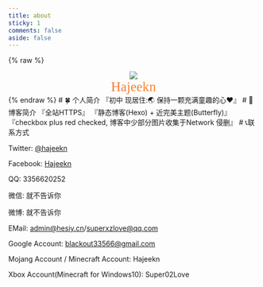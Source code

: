 ```yaml
---
title: about
sticky: 1
comments: false
aside: false
---
```

{% raw %}
<link rel="stylesheet" href="https://cdn.jsdelivr.net/gh/dreamy-tzk/Static_butterfly/dist/css/051eaa7d.min.css">
<center><img src="https://rmt.dogedoge.com/fetch/hajeekn/storage/Logo@B_3508X4961.png?w=141" data-fancybox="group" class="fancybox"></center>
<style>@font-face{font-family:myfont;font-weight:700;src:url(https://cdn.jsdelivr.net/gh/sviptzk/xiaokang.me/www/myfont.ttf)}</style>
<center style="font-size:1.7rem;background-image:linear-gradient(92deg,#f35626 0,#feab3a 100%);-webkit-background-clip:text;-webkit-text-fill-color:transparent;font-family:myfont">Hajeekn</center>
{% endraw %}
# 🍀 个人简介
『初中 现居住:🌏 保持一颗充满童趣的心♥』
# 🌌 博客简介
『全站HTTPS』
『静态博客(Hexo) + 近完美主题(Butterfly)』
『checkbox plus red checked, 博客中少部分图片收集于Network 侵删』
# 📞联系方式

Twitter: [@hajeekn](https://twitter.com/hajeekn)

Facebook: [Hajeekn](https://www.facebook.com/yutong.wu.16121/)

QQ: 3356620252

微信: 就不告诉你

微博: 就不告诉你

EMail: [admin@hesiy.cn](mailto:admin@hesiy.cn)/[superxzlove@qq.com](mailto:superxzlove@qq.com)

Google Account: blackout33566@gmail.com

Mojang Account / Minecraft Account: Hajeekn

Xbox Account(Minecraft for Windows10): Super02Love


